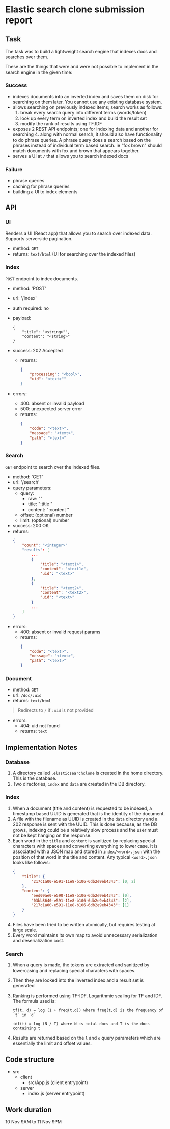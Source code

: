 # Elastic search clone submission report

## Task

The task was to build a lightweight search engine that indexes docs and searches over them.

These are the things that were and were not possible to implement in the search engine in the given time:

### Success

* indexes documents into an inverted index and saves them on disk for
searching on them later. You cannot use any existing database
system.
* allows searching on previously indexed items; search works as
follows:
    1. break every search query into different terms (words/token)
    2. look up every term on inverted index and build the result set
    3. modify the rank of results using TF.IDF
* exposes 2 REST API endpoints; one for indexing data and another for
searching
    4. along with normal search, it should also have functionality to do phrase
queries. A phrase query does a search based on the phrases instead of individual term based search. ie "fox brown" should match
documents with fox and brown that appears together.
* serves a UI at `/` that allows you to search indexed docs

### Failure

* phrase queries
* caching for phrase queries
* building a UI to index elements

## API

### UI

Renders a UI (React app) that allows you to search over indexed data. Supports serverside pagination.

- method: `GET`
- returns: `text/html` (UI for searching over the indexed files)

### Index

`POST` endpoint to index documents.

- method: 'POST'
- url: '/index'
- auth required: no
- payload:
    
    ```
    {
        "title": "<string>"",
        "content": "<string>"
    }
    ```

- success: 202 Accepted
    + returns: 
        ```json
        {
            "processing": "<bool>",
            "uid": "<text>""
        }
        ```
- errors:
    + 400: absent or invalid payload
    + 500: unexpected server error
    + returns:
        ```json
        {
            "code": "<text>",
            "message": "<text>",
            "path": "<text>"
        }
        ```

### Search

`GET` endpoint to search over the indexed files.

- method: 'GET'
- url: '/search'
- query parameters:
    + query:
        * raw: "<text>"
        * title: ":title <text>"
        * content: ":content <text>"
    + offset: (optional) number
    + limit: (optional) number
- success: 200 OK
- returns: 
    ```json
    {
        "count": "<integer>"
        "results": [
            ...
            {
                "title": "<text1>",
                "content": "<text1>",
                "uid": "<text>"
            },
            {
                "title": "<text2>",
                "content": "<text2>",
                "uid": "<text>"
            }
            ...
        ]
    }
    ```
- errors:
    + 400: absent or invalid request params
    + returns:
        ```json
        {
            "code": "<text>",
            "message": "<text>",
            "path": "<text>"
        }
        ```

### Document

- method: `GET`
- url: `/doc/:uid`
- returns: `text/html`

> Redirects to `/` if `:uid` is not provided

- errors:
    + 404: uid not found
    + returns: `text`

## Implementation Notes

### Database

1. A directory called `.elasticsearchclone` is created in the home directory. This is the database.
2. Two directories, `index` and `data` are created in the DB directory.

### Index

1. When a document (title and content) is requested to be indexed, a timestamp based UUID is generated that is the identity of the document.
2. A file with the filename as UUID is created in the `data` directory and a 202 response is sent with the UUID. This is done because, as the DB grows, indexing could be a relatively slow process and the user must not be kept hanging on the response.
3. Each word in the `title` and `content` is sanitized by replacing special characters with spaces and converting everything to lower case. It is associated with a JSON map and stored in `index/<word>.json` with the position of that word in the title and content. Any typical `<word>.json` looks like follows:
    ```json
    {
        "title": {
            "217c1a00-e591-11e8-b106-6db2e9eb4343": [0, 2]
        },
        "content": {
            "eed09ae0-e590-11e8-b106-6db2e9eb4343": [0],
            "03bb8640-e591-11e8-b106-6db2e9eb4343": [2],
            "217c1a00-e591-11e8-b106-6db2e9eb4343": [1]
        }
    }
    ```
4. Files have been tried to be written atomically, but requires testing at large scale.
5. Every word maintains its own map to avoid unnecessary serialization and deserialization cost.

### Search

1. When a query is made, the tokens are extracted and sanitized by lowercasing and replacing special characters with spaces.
2. Then they are looked into the inverted index and a result set is generated
3. Ranking is performed using TF-IDF. Logarithmic scaling for TF and IDF. The formula used is:
    ```
    tf(t, d) = log (1 + freq(t,d)) where freq(t,d) is the frequency of `t` in `d`

    idf(t) = log (N / T) where N is total docs and T is the docs containing t
    ```

4. Results are returned based on the `l` and `o` query parameters which are essentially the limit and offset values.

## Code structure

- src
    + client
        * src/App.js (client entrypoint)
    + server
        * index.js (server entrypoint)

## Work duration

10 Nov 9AM to 11 Nov 9PM
